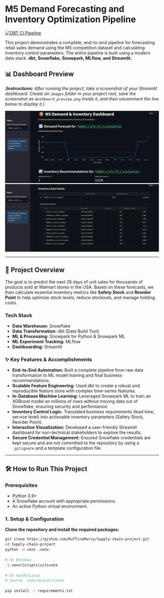 # M5 Demand Forecasting and Inventory Optimization Pipeline

[![DBT CI Pipeline](https://github.com/RuffinaMercy/Supply-chain-project/actions/workflows/.ci.yml/badge.svg)](https://github.com/RuffinaMercy/Supply-chain-project/actions/workflows/.ci.yml)

This project demonstrates a complete, end-to-end pipeline for forecasting retail sales demand using the M5 competition dataset and calculating inventory control parameters. The entire pipeline is built using a modern data stack: **dbt, Snowflake, Snowpark, MLflow, and Streamlit.**

## 📊 Dashboard Preview

*(**Instructions:** After running the project, take a screenshot of your Streamlit dashboard. Create an `images` folder in your project root, save the screenshot as `dashboard_preview.png` inside it, and then uncomment the line below to display it.)*

![Dashboard Preview](images/dashboard_preview_1.png)
![Dashboard Preview](images/dashboard_preview_2.png)

---

## 🚀 Project Overview

The goal is to predict the next 28 days of unit sales for thousands of products sold at Walmart stores in the USA. Based on these forecasts, we then calculate essential inventory metrics like **Safety Stock** and **Reorder Point** to help optimize stock levels, reduce stockouts, and manage holding costs.

### Tech Stack
- **Data Warehouse:** Snowflake
- **Data Transformation:** dbt (Data Build Tool)
- **ML & Processing:** Snowpark for Python & Snowpark ML
- **ML Experiment Tracking:** MLflow
- **Dashboarding:** Streamlit

### ✨ Key Features & Accomplishments
- **End-to-End Automation:** Built a complete pipeline from raw data transformation to ML model training and final business recommendations.
- **Scalable Feature Engineering:** Used dbt to create a robust and reproducible feature store with complex time-series features.
- **In-Database Machine Learning:** Leveraged Snowpark ML to train an XGBoost model on millions of rows without moving data out of Snowflake, ensuring security and performance.
- **Inventory Control Logic:** Translated business requirements (lead time, service level) into actionable inventory parameters (Safety Stock, Reorder Point).
- **Interactive Visualization:** Developed a user-friendly Streamlit dashboard for non-technical stakeholders to explore the results.
- **Secure Credential Management:** Ensured Snowflake credentials are kept secure and are not committed to the repository by using a `.gitignore` and a template configuration file.

---

## 🛠️ How to Run This Project

### Prerequisites
- Python 3.9+
- A Snowflake account with appropriate permissions.
- An active Python virtual environment.

### 1. Setup & Configuration

**Clone the repository and install the required packages:**
```bash
git clone https://github.com/RuffinaMercy/Supply-chain-project.git
cd Supply-chain-project
python -m venv .venv

# On Windows
.\.venv\Scripts\activate

# On macOS/Linux
# source .venv/bin/activate

pip install -r requirements.txt